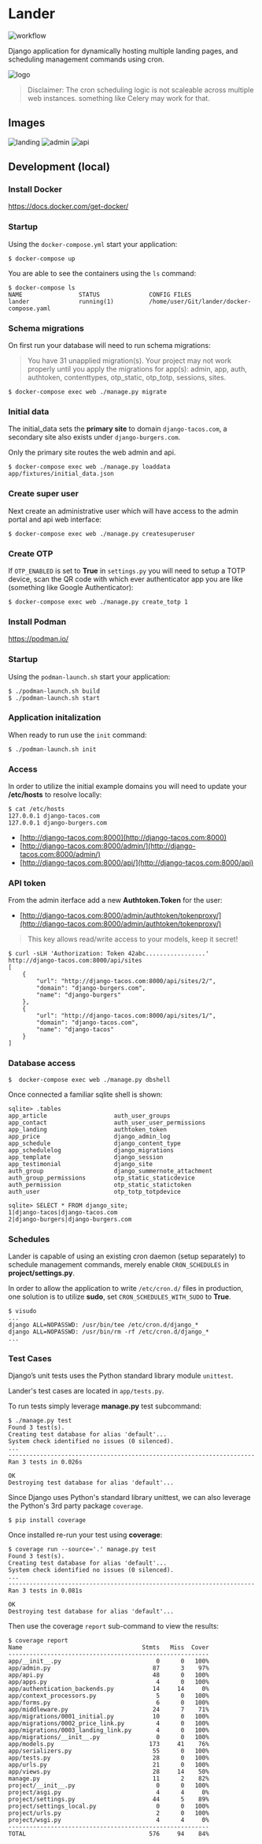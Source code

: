 # Lander

![workflow](https://github.com/jness/lander/actions/workflows/main.yml/badge.svg)

Django application for dynamically hosting multiple landing pages,
and scheduling management commands using cron.

![logo](docs/images/logo.jpg)

> Disclaimer: The cron scheduling logic is not scaleable across
> multiple web instances. something like Celery may work for that.

## Images

![landing](docs/images/landing.png)
![admin](docs/images/admin.png)
![api](docs/images/api.png)


## Development (local)

### Install Docker

https://docs.docker.com/get-docker/

### Startup

Using the `docker-compose.yml` start your application:

```
$ docker-compose up
```

You are able to see the containers using the `ls` command:

```
$ docker-compose ls
NAME                STATUS              CONFIG FILES
lander              running(1)          /home/user/Git/lander/docker-compose.yaml
```

### Schema migrations

On first run your database will need to run schema migrations:

>  You have 31 unapplied migration(s). Your project may not work properly until you apply the migrations for app(s): admin, app, auth, authtoken, contenttypes, otp_static, otp_totp, sessions, sites.

```
$ docker-compose exec web ./manage.py migrate
```

### Initial data

The initial_data sets the **primary site** to domain `django-tacos.com`,
a secondary site also exists under `django-burgers.com`.

Only the primary site routes the web admin and api.

```
$ docker-compose exec web ./manage.py loaddata app/fixtures/initial_data.json
```

### Create super user

Next create an administrative user which will have access to the admin portal and api web interface:

```
$ docker-compose exec web ./manage.py createsuperuser
```

 ### Create OTP

If `OTP_ENABLED` is set to **True** in `settings.py` you will need to setup a
TOTP device, scan the QR code with which ever authenticator app you are like (something like Google Authenticator):

```
$ docker-compose exec web ./manage.py create_totp 1
```

### Install Podman

https://podman.io/

### Startup

Using the `podman-launch.sh` start your application:

```
$ ./podman-launch.sh build
$ ./podman-launch.sh start
```

### Application initalization

When ready to run use the `init` command:

```
$ ./podman-launch.sh init
```

### Access

In order to utilize the initial example domains you will need to update
your **/etc/hosts** to resolve locally:

```
$ cat /etc/hosts
127.0.0.1 django-tacos.com
127.0.0.1 django-burgers.com
```

* [http://django-tacos.com:8000](http://django-tacos.com:8000)
* [http://django-tacos.com:8000/admin/](http://django-tacos.com:8000/admin/)
* [http://django-tacos.com:8000/api/](http://django-tacos.com:8000/api)

### API token

From the admin iterface add a new **Authtoken.Token** for the user:

* [http://django-tacos.com:8000/admin/authtoken/tokenproxy/](http://django-tacos.com:8000/admin/authtoken/tokenproxy/)

> This key allows read/write access to your models, keep it secret!

```
$ curl -sLH 'Authorization: Token 42abc.................' http://django-tacos.com:8000/api/sites
[
    {
        "url": "http://django-tacos.com:8000/api/sites/2/",
        "domain": "django-burgers.com",
        "name": "django-burgers"
    },
    {
        "url": "http://django-tacos.com:8000/api/sites/1/",
        "domain": "django-tacos.com",
        "name": "django-tacos"
    }
]
```

### Database access

```
$  docker-compose exec web ./manage.py dbshell
```

Once connected a familiar sqlite shell is shown:

```
sqlite> .tables
app_article                   auth_user_groups
app_contact                   auth_user_user_permissions
app_landing                   authtoken_token
app_price                     django_admin_log
app_schedule                  django_content_type
app_schedulelog               django_migrations
app_template                  django_session
app_testimonial               django_site
auth_group                    django_summernote_attachment
auth_group_permissions        otp_static_staticdevice
auth_permission               otp_static_statictoken
auth_user                     otp_totp_totpdevice
```

```
sqlite> SELECT * FROM django_site;
1|django-tacos|django-tacos.com
2|django-burgers|django-burgers.com
```

### Schedules

Lander is capable of using an existing cron daemon (setup separately) to schedule
management commands, merely enable `CRON_SCHEDULES` in **project/settings.py**.

In order to allow the application to write `/etc/cron.d/` files
in production, one solution is to utilize **sudo**, set `CRON_SCHEDULES_WITH_SUDO` to **True**.

```
$ visudo
...
django ALL=NOPASSWD: /usr/bin/tee /etc/cron.d/django_*
django ALL=NOPASSWD: /usr/bin/rm -rf /etc/cron.d/django_*
...
```

### Test Cases

Django’s unit tests uses the Python standard library module `unittest`.

Lander's test cases are located in `app/tests.py`.

To run tests simply leverage **manage.py** test subcommand:

```
$ ./manage.py test
Found 3 test(s).
Creating test database for alias 'default'...
System check identified no issues (0 silenced).
...
----------------------------------------------------------------------
Ran 3 tests in 0.026s

OK
Destroying test database for alias 'default'...
```

Since Django uses Python's standard library unittest, we can also leverage
the Python's 3rd party package `coverage`.

```
$ pip install coverage
```

Once installed re-run your test using **coverage**:

```
$ coverage run --source='.' manage.py test
Found 3 test(s).
Creating test database for alias 'default'...
System check identified no issues (0 silenced).
...
----------------------------------------------------------------------
Ran 3 tests in 0.081s

OK
Destroying test database for alias 'default'...
```

Then use the coverage `report` sub-command to view the results:

```
$ coverage report
Name                                  Stmts   Miss  Cover
---------------------------------------------------------
app/__init__.py                           0      0   100%
app/admin.py                             87      3    97%
app/api.py                               48      0   100%
app/apps.py                               4      0   100%
app/authentication_backends.py           14     14     0%
app/context_processors.py                 5      0   100%
app/forms.py                              6      0   100%
app/middleware.py                        24      7    71%
app/migrations/0001_initial.py           10      0   100%
app/migrations/0002_price_link.py         4      0   100%
app/migrations/0003_landing_link.py       4      0   100%
app/migrations/__init__.py                0      0   100%
app/models.py                           173     41    76%
app/serializers.py                       55      0   100%
app/tests.py                             28      0   100%
app/urls.py                              21      0   100%
app/views.py                             28     14    50%
manage.py                                11      2    82%
project/__init__.py                       0      0   100%
project/asgi.py                           4      4     0%
project/settings.py                      44      5    89%
project/settings_local.py                 0      0   100%
project/urls.py                           2      0   100%
project/wsgi.py                           4      4     0%
---------------------------------------------------------
TOTAL                                   576     94    84%
```